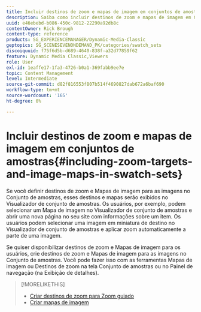 ```yaml
---
title: Incluir destinos de zoom e mapas de imagem em conjuntos de amostras
description: Saiba como incluir destinos de zoom e mapas de imagem em Conjuntos de amostras no Adobe Dynamic Media Classic.
uuid: e46ebebd-b086-450c-9812-22290a92db8c
contentOwner: Rick Brough
content-type: reference
products: SG_EXPERIENCEMANAGER/Dynamic-Media-Classic
geptopics: SG_SCENESEVENONDEMAND_PK/categories/swatch_sets
discoiquuid: f75f6d5b-d689-4640-838f-a32d77859f62
feature: Dynamic Media Classic,Viewers
role: User
exl-id: 1eaffe17-1fa3-4726-b0a1-369fabb9ee7e
topic: Content Management
level: Intermediate
source-git-commit: d82f816553f807b514f4690827dab672a6baf690
workflow-type: tm+mt
source-wordcount: '165'
ht-degree: 0%

---
```


# Incluir destinos de zoom e mapas de imagem em conjuntos de amostras{#including-zoom-targets-and-image-maps-in-swatch-sets}

Se você definir destinos de zoom e Mapas de imagem para as imagens no Conjunto de amostras, esses destinos e mapas serão exibidos no Visualizador de conjunto de amostras. Os usuários, por exemplo, podem selecionar um Mapa de imagem no Visualizador de conjunto de amostras e abrir uma nova página no seu site com informações sobre um item. Os usuários podem selecionar uma imagem em miniatura de destino no Visualizador de conjunto de amostras e aplicar zoom automaticamente a parte de uma imagem.

Se quiser disponibilizar destinos de zoom e Mapas de imagem para os usuários, crie destinos de zoom e Mapas de imagem para as imagens no Conjunto de amostras. Você pode fazer isso com as ferramentas Mapas de imagem ou Destinos de zoom na tela Conjunto de amostras ou no Painel de navegação (na Exibição de detalhes).

>[!MORELIKETHIS]
>
>* [Criar destinos de zoom para Zoom guiado](creating-zoom-targets-guided-zoom.md#creating_zoom_targets_for_guided_zoom)
>* [Criar mapas de imagem](creating-image-maps.md#creating_image_maps)
